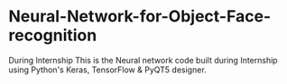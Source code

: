 # Neural-Network-for-Object-Face-recognition
During Internship
This is the Neural network code built during Internship using Python's Keras, TensorFlow & PyQT5 designer.
